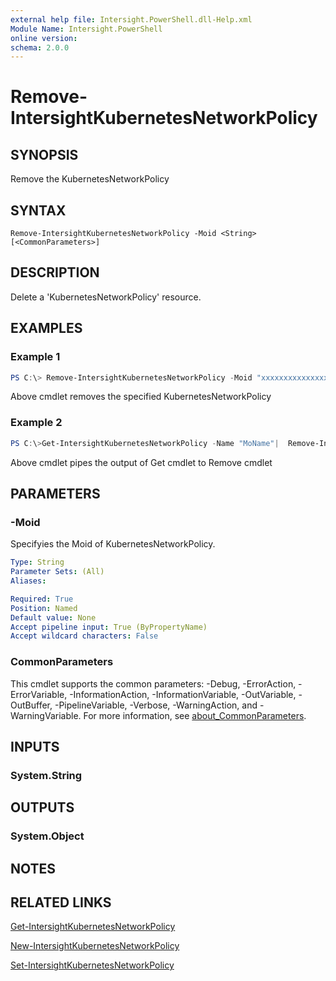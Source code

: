 ```yaml
---
external help file: Intersight.PowerShell.dll-Help.xml
Module Name: Intersight.PowerShell
online version:
schema: 2.0.0
---
```


# Remove-IntersightKubernetesNetworkPolicy

## SYNOPSIS
Remove the KubernetesNetworkPolicy

## SYNTAX

```
Remove-IntersightKubernetesNetworkPolicy -Moid <String> [<CommonParameters>]
```

## DESCRIPTION
Delete a &apos;KubernetesNetworkPolicy&apos; resource.

## EXAMPLES

### Example 1
```powershell
PS C:\> Remove-IntersightKubernetesNetworkPolicy -Moid "xxxxxxxxxxxxxxxxxxxxxxxxxxx"
```
Above cmdlet removes the specified KubernetesNetworkPolicy 

### Example 2
```powershell
PS C:\>Get-IntersightKubernetesNetworkPolicy -Name "MoName"|  Remove-IntersightKubernetesNetworkPolicy
```
Above cmdlet pipes the output of Get cmdlet to Remove cmdlet

## PARAMETERS

### -Moid
Specifyies the Moid of KubernetesNetworkPolicy.

```yaml
Type: String
Parameter Sets: (All)
Aliases:

Required: True
Position: Named
Default value: None
Accept pipeline input: True (ByPropertyName)
Accept wildcard characters: False
```

### CommonParameters
This cmdlet supports the common parameters: -Debug, -ErrorAction, -ErrorVariable, -InformationAction, -InformationVariable, -OutVariable, -OutBuffer, -PipelineVariable, -Verbose, -WarningAction, and -WarningVariable. For more information, see [about_CommonParameters](http://go.microsoft.com/fwlink/?LinkID=113216).

## INPUTS

### System.String

## OUTPUTS

### System.Object
## NOTES

## RELATED LINKS

[Get-IntersightKubernetesNetworkPolicy](./Get-IntersightKubernetesNetworkPolicy.md)

[New-IntersightKubernetesNetworkPolicy](./New-IntersightKubernetesNetworkPolicy.md)

[Set-IntersightKubernetesNetworkPolicy](./Set-IntersightKubernetesNetworkPolicy.md)

